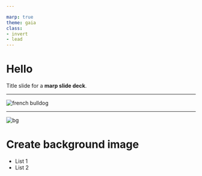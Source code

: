 ```yaml
---

marp: true
theme: gaia 
class: 
- invert 
- lead 
---
```


# Hello 

Title slide for a **marp slide deck**. 

---

![french bulldog](https://www.google.com/search?q=french+bulldog&client=safari&sa=X&sca_esv=82c0f5fcf9e8a56e&hl=es-419&tbm=isch&source=iu&ictx=1&vet=1&fir=YHpDkfPhYWqwYM%252Cx0Qt9WsVPLK8FM%252C_%253BnueUI2JvTN0ldM%252CjsdUtMixTIVfRM%252C_%253BssRDPcGzS296JM%252CxU-lZz4nwwmcBM%252C_%253BOYAEKauUA3eUSM%252CT7E5-FjhDTkikM%252C_%253BuAwiWOVgQGc-UM%252CT2qTRBN9GyDVcM%252C_&usg=AI4_-kT3ktzWNYCiLuvxwnpyKJARUb712Q&ved=2ahUKEwj_x8qPqY2EAxU8ITQIHTcLCesQ_h16BAhgEAE#imgrc=ssRDPcGzS296JM)

---
![bg](https://cdn.pixabay.com/photo/2024/01/07/10/56/belem-tower-8492812_1280.jpg)

# Create background image 

* List 1
* List 2
